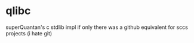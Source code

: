 # qlibc
superQuantan's c stdlib impl
if only there was a github equivalent for sccs projects (i hate git)
